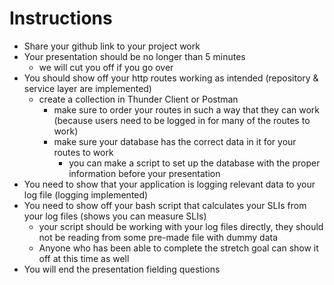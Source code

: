 # Instructions
- Share your github link to your project work
- Your presentation should be no longer than 5 minutes
    - we will cut you off if you go over
- You should show off your http routes working as intended (repository & service layer are implemented)
    - create a collection in Thunder Client or Postman 
        - make sure to order your routes in such a way that they can work (because users need to be logged in for many of the routes to work)
        - make sure your database has the correct data in it for your routes to work
            - you can make a script to set up the database with the proper information before your presentation
- You need to show that your application is logging relevant data to your log file (logging implemented)
- You need to show off your bash script that calculates your SLIs from your log files (shows you can measure SLIs)
    - your script should be working with your log files directly, they should not be reading from some pre-made file with dummy data
    - Anyone who has been able to complete the stretch goal can show it off at this time as well
- You will end the presentation fielding questions
